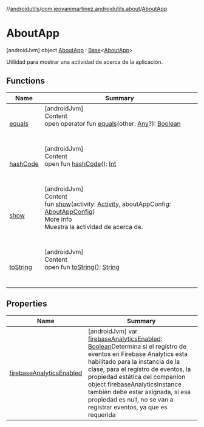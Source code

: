 //[androidutils](../../index.md)/[com.jeovanimartinez.androidutils.about](../index.md)/[AboutApp](index.md)



# AboutApp  
 [androidJvm] object [AboutApp](index.md) : [Base](../../com.jeovanimartinez.androidutils/-base/index.md)<[AboutApp](index.md)> 

Utilidad para mostrar una actividad de acerca de la aplicación.

   


## Functions  
  
|  Name|  Summary| 
|---|---|
| <a name="kotlin/Any/equals/#kotlin.Any?/PointingToDeclaration/"></a>[equals](../../com.jeovanimartinez.androidutils.web/-system-web-browser/index.md#%5Bkotlin%2FAny%2Fequals%2F%23kotlin.Any%3F%2FPointingToDeclaration%2F%5D%2FFunctions%2F-1526026300)| <a name="kotlin/Any/equals/#kotlin.Any?/PointingToDeclaration/"></a>[androidJvm]  <br>Content  <br>open operator fun [equals](../../com.jeovanimartinez.androidutils.web/-system-web-browser/index.md#%5Bkotlin%2FAny%2Fequals%2F%23kotlin.Any%3F%2FPointingToDeclaration%2F%5D%2FFunctions%2F-1526026300)(other: [Any](https://kotlinlang.org/api/latest/jvm/stdlib/kotlin/-any/index.html)?): [Boolean](https://kotlinlang.org/api/latest/jvm/stdlib/kotlin/-boolean/index.html)  <br><br><br>
| <a name="kotlin/Any/hashCode/#/PointingToDeclaration/"></a>[hashCode](../../com.jeovanimartinez.androidutils.web/-system-web-browser/index.md#%5Bkotlin%2FAny%2FhashCode%2F%23%2FPointingToDeclaration%2F%5D%2FFunctions%2F-1526026300)| <a name="kotlin/Any/hashCode/#/PointingToDeclaration/"></a>[androidJvm]  <br>Content  <br>open fun [hashCode](../../com.jeovanimartinez.androidutils.web/-system-web-browser/index.md#%5Bkotlin%2FAny%2FhashCode%2F%23%2FPointingToDeclaration%2F%5D%2FFunctions%2F-1526026300)(): [Int](https://kotlinlang.org/api/latest/jvm/stdlib/kotlin/-int/index.html)  <br><br><br>
| <a name="com.jeovanimartinez.androidutils.about/AboutApp/show/#android.app.Activity#com.jeovanimartinez.androidutils.about.AboutAppConfig/PointingToDeclaration/"></a>[show](show.md)| <a name="com.jeovanimartinez.androidutils.about/AboutApp/show/#android.app.Activity#com.jeovanimartinez.androidutils.about.AboutAppConfig/PointingToDeclaration/"></a>[androidJvm]  <br>Content  <br>fun [show](show.md)(activity: [Activity](https://developer.android.com/reference/kotlin/android/app/Activity.html), aboutAppConfig: [AboutAppConfig](../-about-app-config/index.md))  <br>More info  <br>Muestra la actividad de acerca de.  <br><br><br>
| <a name="kotlin/Any/toString/#/PointingToDeclaration/"></a>[toString](../../com.jeovanimartinez.androidutils.web/-system-web-browser/index.md#%5Bkotlin%2FAny%2FtoString%2F%23%2FPointingToDeclaration%2F%5D%2FFunctions%2F-1526026300)| <a name="kotlin/Any/toString/#/PointingToDeclaration/"></a>[androidJvm]  <br>Content  <br>open fun [toString](../../com.jeovanimartinez.androidutils.web/-system-web-browser/index.md#%5Bkotlin%2FAny%2FtoString%2F%23%2FPointingToDeclaration%2F%5D%2FFunctions%2F-1526026300)(): [String](https://kotlinlang.org/api/latest/jvm/stdlib/kotlin/-string/index.html)  <br><br><br>


## Properties  
  
|  Name|  Summary| 
|---|---|
| <a name="com.jeovanimartinez.androidutils.about/AboutApp/firebaseAnalyticsEnabled/#/PointingToDeclaration/"></a>[firebaseAnalyticsEnabled](index.md#%5Bcom.jeovanimartinez.androidutils.about%2FAboutApp%2FfirebaseAnalyticsEnabled%2F%23%2FPointingToDeclaration%2F%5D%2FProperties%2F-1526026300)| <a name="com.jeovanimartinez.androidutils.about/AboutApp/firebaseAnalyticsEnabled/#/PointingToDeclaration/"></a> [androidJvm] var [firebaseAnalyticsEnabled](index.md#%5Bcom.jeovanimartinez.androidutils.about%2FAboutApp%2FfirebaseAnalyticsEnabled%2F%23%2FPointingToDeclaration%2F%5D%2FProperties%2F-1526026300): [Boolean](https://kotlinlang.org/api/latest/jvm/stdlib/kotlin/-boolean/index.html)Determina si el registro de eventos en Firebase Analytics esta habilitado para la instancia de la clase, para el registro de eventos, la propiedad estática del companion object firebaseAnalyticsInstance también debe estar asignada, si esa propiedad es null, no se van a registrar eventos, ya que es requerida   <br>

